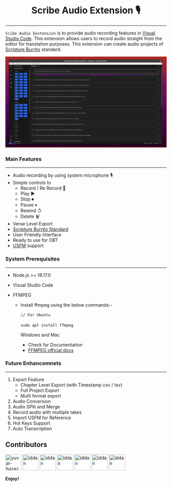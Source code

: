 <h1 align="center">Scribe Audio Extension 🎙</h1>

---

`Scibe Audio Eextension` is to provide audio recording features in [Visual Studio Code](https://code.visualstudio.com/). This extension allows users to record audio straight from the editor for translation purposes. This extension can create audio projects of [Scripture Burrito](https://docs.burrito.bible/en/latest/) standard.

![img](doc/AudioRecExtn.png)

### Main Features

---

- Audio recording by using system microphone 🎙
- Simple controls to
  - Record / Re Record 🎤
  - Play ▶
  - Stop ⏹
  - Pause ⏸
  - Rewind ↺
  - Delete 🗑
- Verse Level Export
- [Scripture Burrito Standard](https://docs.burrito.bible/en/latest/)
- User Friendly Interface
- Ready to use for OBT
- [USFM](https://ubsicap.github.io/usfm/) support

### System Prerequisites

---

- Node.js >= 18.17.0
- Visual Studio Code
- FFMPEG

  - Install ffmpeg using the below commands:-

    ```
    // For Ubuntu

    sudo apt install ffmpeg
    ```

    Windows and Mac

    - Check for Documentation
    - [FFMPEG official docs](https://www.ffmpeg.org/download.html)

### Future Enhancemnets

---

1. Export Feature
   - Chapter Level Export (with Timestamp csv / tsv)
   - Full Project Export
   - Multi format export
2. Audio Conversion
3. Audio SPlit and Merge
4. Record audio with multiple takes
5. Import USFM for Reference
6. Hot Keys Support
7. Auto Transcription

## Contributors

[//]: contributor-faces
<a href="https://github.com/vipinpaul"><img src="https://avatars.githubusercontent.com/u/37212471?s=48&v=4" title="yuval-hazaz" width="50" height="50"></a>
<a href="https://github.com/sijumoncy"><img src="https://avatars.githubusercontent.com/u/72241997?s=64&v=4" title="iddan" width="50" height="50"></a>
<a href="https://github.com/Beenamol"><img src="https://avatars.githubusercontent.com/u/86401125?s=64&v=4" title="iddan" width="50" height="50"></a>
<a href="https://github.com/svishnu06"><img src="https://avatars.githubusercontent.com/u/24819164?v=4" title="iddan" width="50" height="50"></a>
<a href="https://github.com/Bobbykumar706584"><img src="https://avatars.githubusercontent.com/u/55685788?v=4" title="iddan" width="50" height="50"></a>
<a href="https://github.com/Poojanavgurukul"><img src="https://avatars.githubusercontent.com/u/34941343?v=4" title="iddan" width="50" height="50"></a>
<a href="https://github.com/AnjumolSree"><img src="https://avatars.githubusercontent.com/u/141258024?v=4" title="iddan" width="50" height="50"></a>

**Enjoy!**
